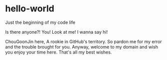 # hello-world
Just the beginning of my code life

Is there anyone?!
You! Look at me! I wanna say hi!

ChouGoonJin here, A rookie in GitHub's territory. So pardon me for my error and the trouble brought for you.
Anyway, welcome to my domain and wish you enjoy your time here.
That's all my best wishes.
